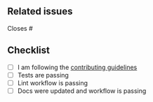 <!--
Thanks for making a pull request to COPIERTemplateExample.jl.
We have added this PR template to help you help us.
Make sure to read the contributing guidelines and abide to the code of conduct.
See the comments below, fill the required fields, and check the items.
-->

## Related issues

<!-- We normally work with (i) create issue; (ii) discussion if necessary; (iii) create PR. So, at least one of the following should be true:-->

<!-- Option 1, this closes an existing issue. Fill the number below-->
Closes #

<!-- Option 2, this is a small fix that arguably won't need an issue. Uncomment below -->
<!--
There is no related issue.
-->

## Checklist

<!-- mark true if NA -->
<!-- leave PR as draft until all is checked -->
- [ ] I am following the [contributing guidelines](https://github.com/abelsiqueira/COPIERTemplateExample.jl/blob/main/docs/src/90-contributing.md)
- [ ] Tests are passing
- [ ] Lint workflow is passing
- [ ] Docs were updated and workflow is passing
<!-- - [ ] [CHANGELOG.md](https://github.com/abelsiqueira/COPIERTemplateExample.jl/blob/main/CHANGELOG.md) was updated -->
